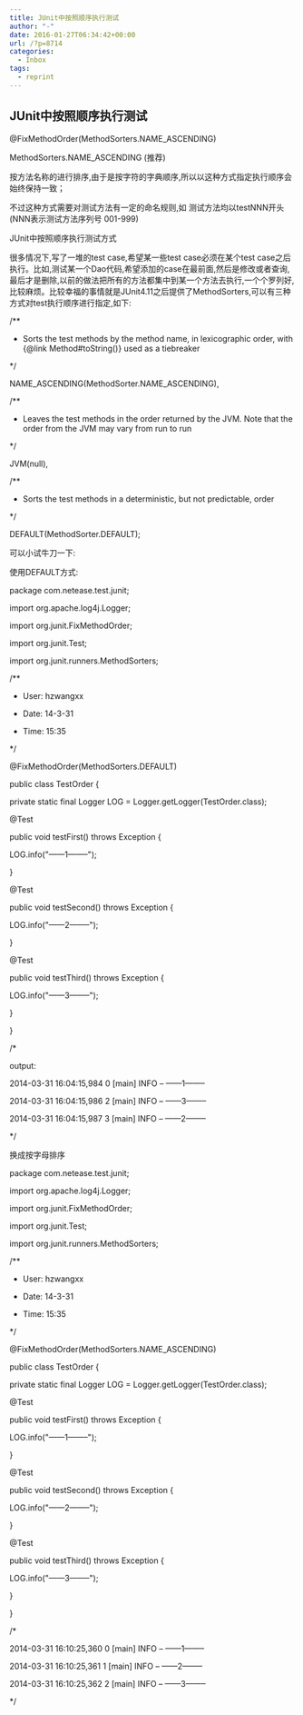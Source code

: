 ```yaml
---
title: JUnit中按照顺序执行测试
author: "-"
date: 2016-01-27T06:34:42+00:00
url: /?p=8714
categories:
  - Inbox
tags:
  - reprint
---
```

## JUnit中按照顺序执行测试
@FixMethodOrder(MethodSorters.NAME_ASCENDING)

MethodSorters.NAME_ASCENDING  (推荐) 
  
按方法名称的进行排序,由于是按字符的字典顺序,所以以这种方式指定执行顺序会始终保持一致；
  
不过这种方式需要对测试方法有一定的命名规则,如 测试方法均以testNNN开头 (NNN表示测试方法序列号 001-999) 

JUnit中按照顺序执行测试方式
  
很多情况下,写了一堆的test case,希望某一些test case必须在某个test case之后执行。比如,测试某一个Dao代码,希望添加的case在最前面,然后是修改或者查询,最后才是删除,以前的做法把所有的方法都集中到某一个方法去执行,一个个罗列好,比较麻烦。比较幸福的事情就是JUnit4.11之后提供了MethodSorters,可以有三种方式对test执行顺序进行指定,如下: 
  
/**
  
* Sorts the test methods by the method name, in lexicographic order, with {@link Method#toString()} used as a tiebreaker
  
*/
  
NAME_ASCENDING(MethodSorter.NAME_ASCENDING),

/**
  
* Leaves the test methods in the order returned by the JVM. Note that the order from the JVM may vary from run to run
  
*/
  
JVM(null),

/**
  
* Sorts the test methods in a deterministic, but not predictable, order
  
*/
  
DEFAULT(MethodSorter.DEFAULT);

可以小试牛刀一下: 

使用DEFAULT方式: 
  
package com.netease.test.junit;

import org.apache.log4j.Logger;
  
import org.junit.FixMethodOrder;
  
import org.junit.Test;
  
import org.junit.runners.MethodSorters;

/**
  
* User: hzwangxx
  
* Date: 14-3-31
  
* Time: 15:35
  
*/
  
@FixMethodOrder(MethodSorters.DEFAULT)
  
public class TestOrder {
  
private static final Logger LOG = Logger.getLogger(TestOrder.class);
  
@Test
  
public void testFirst() throws Exception {
  
LOG.info("——1——–");
  
}

@Test
  
public void testSecond() throws Exception {
  
LOG.info("——2——–");

}

@Test
  
public void testThird() throws Exception {
  
LOG.info("——3——–");
  
}

}
  
/*
  
output:
  
2014-03-31 16:04:15,984 0 [main] INFO – ——1——–
  
2014-03-31 16:04:15,986 2 [main] INFO – ——3——–
  
2014-03-31 16:04:15,987 3 [main] INFO – ——2——–
  
*/

换成按字母排序
  
package com.netease.test.junit;

import org.apache.log4j.Logger;
  
import org.junit.FixMethodOrder;
  
import org.junit.Test;
  
import org.junit.runners.MethodSorters;

/**
  
* User: hzwangxx
  
* Date: 14-3-31
  
* Time: 15:35
  
*/
  
@FixMethodOrder(MethodSorters.NAME_ASCENDING)
  
public class TestOrder {
  
private static final Logger LOG = Logger.getLogger(TestOrder.class);
  
@Test
  
public void testFirst() throws Exception {
  
LOG.info("——1——–");
  
}

@Test
  
public void testSecond() throws Exception {
  
LOG.info("——2——–");

}

@Test
  
public void testThird() throws Exception {
  
LOG.info("——3——–");
  
}

}
  
/*
  
2014-03-31 16:10:25,360 0 [main] INFO – ——1——–
  
2014-03-31 16:10:25,361 1 [main] INFO – ——2——–
  
2014-03-31 16:10:25,362 2 [main] INFO – ——3——–
  
*/